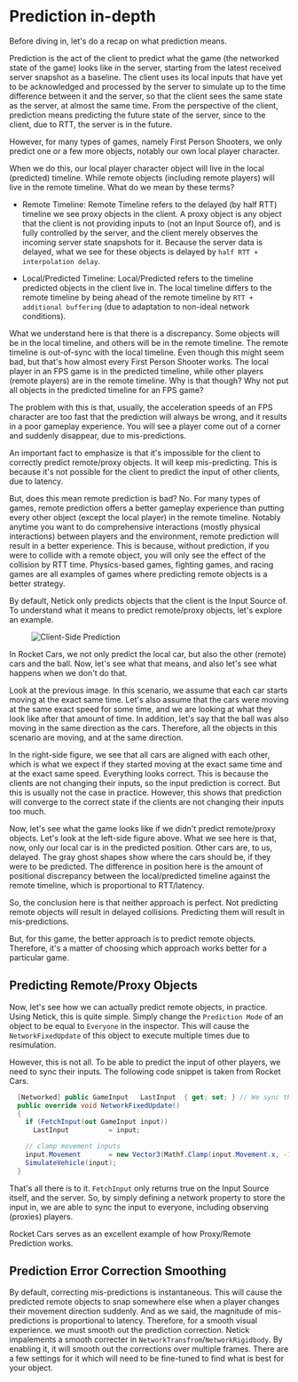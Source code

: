 # Prediction in-depth

Before diving in, let's do a recap on what prediction means.

Prediction is the act of the client to predict what the game (the networked state of the game) looks like in the server, starting from the latest received server snapshot as a baseline. The client uses its local inputs that have yet to be acknowledged and processed by the server to simulate up to the time difference between it and the server, so that the client sees the same state as the server, at almost the same time. From the perspective of the client, prediction means predicting the future state of the server, since to the client, due to RTT, the server is in the future.

However, for many types of games, namely First Person Shooters, we only predict one or a few more objects, notably our own local player character.

When we do this, our local player character object will live in the local (predicted) timeline. While remote objects (including remote players) will live in the remote timeline. What do we mean by these terms?

- Remote Timeline: Remote Timeline refers to the delayed (by half RTT) timeline we see proxy objects in the client. A proxy object is any object that the client is not providing inputs to (not an Input Source of), and is fully controlled by the server, and the client merely observes the incoming server state snapshots for it. Because the server data is delayed, what we see for these objects is delayed by `half RTT + interpolation delay`.

- Local/Predicted Timeline: Local/Predicted refers to the timeline predicted objects in the client live in. The local timeline differs to the remote timeline by being ahead of the remote timeline by `RTT + additional buffering` (due to adaptation to non-ideal network conditions). 

What we understand here is that there is a discrepancy. Some objects will be in the local timeline, and others will be in the remote timeline. The remote timeline is out-of-sync with the local timeline. Even though this might seem bad, but that's how almost every First Person Shooter works. The local player in an FPS game is in the predicted timeline, while other players (remote players) are in the remote timeline. Why is that though? Why not put all objects in the predicted timeline for an FPS game?

The problem with this is that, usually, the acceleration speeds of an FPS character are too fast that the prediction will always be wrong, and it results in a poor gameplay experience. You will see a player come out of a corner and suddenly disappear, due to mis-predictions.

An important fact to emphasize is that it's impossible for the client to correctly predict remote/proxy objects. It will keep mis-predicting. This is because it's not possible for the client to predict the input of other clients, due to latency.

But, does this mean remote prediction is bad? No. For many types of games, remote prediction offers a better gameplay experience than putting every other object (except the local player) in the remote timeline. Notably anytime you want to do comprehensive interactions (mostly physical interactions) between players and the environment, remote prediction will result in a better experience. This is because, without prediction, if you were to collide with a remote object, you will only see the effect of the collision by RTT time. Physics-based games, fighting games, and racing games are all examples of games where predicting remote objects is a better strategy.

By default, Netick only predicts objects that the client is the Input Source of. To understand what it means to predict remote/proxy objects, let's explore an example.

<figure><img src="../../images/proxy-prediction.png" alt="Client-Side Prediction"><figcaption></figcaption></figure>

In Rocket Cars, we not only predict the local car, but also the other (remote) cars and the ball. Now, let's see what that means, and also let's see what happens when we don't do that.

Look at the previous image. In this scenario, we assume that each car starts moving at the exact same time. Let's also assume that the cars were moving at the same exact speed for some time, and we are looking at what they look like after that amount of time. In addition, let's say that the ball was also moving in the same direction as the cars. Therefore, all the objects in this scenario are moving, and at the same direction.

In the right-side figure, we see that all cars are aligned with each other, which is what we expect if they started moving at the exact same time and at the exact same speed. Everything looks correct. This is because the clients are not changing their inputs, so the input prediction is correct. But this is usually not the case in practice. However, this shows that prediction will converge to the correct state if the clients are not changing their inputs too much.

Now, let's see what the game looks like if we didn't predict remote/proxy objects. Let's look at the left-side figure above. What we see here is that, now, only our local car is in the predicted position. Other cars are, to us, delayed. The gray ghost shapes show where the cars should be, if they were to be predicted. The difference in position here is the amount of positional discrepancy between the local/predicted timeline against the remote timeline, which is proportional to RTT/latency.

So, the conclusion here is that neither approach is perfect. Not predicting remote objects will result in delayed collisions. Predicting them will result in mis-predictions.

But, for this game, the better approach is to predict remote objects. Therefore, it's a matter of choosing which approach works better for a particular game.

## Predicting Remote/Proxy Objects

Now, let's see how we can actually predict remote objects, in practice. Using Netick, this is quite simple. Simply change the `Prediction Mode` of an object to be equal to `Everyone` in the inspector. This will cause the `NetworkFixedUpdate` of this object to execute multiple times due to resimulation.

However, this is not all. To be able to predict the input of other players, we need to sync their inputs. The following code snippet is taken from Rocket Cars.

```cs
  [Networked] public GameInput   LastInput  { get; set; } // We sync the last input for the player. So we can use it to predict remote players cars.
  public override void NetworkFixedUpdate()
  {
    if (FetchInput(out GameInput input))
      LastInput          = input;

    // clamp movement inputs
    input.Movement       = new Vector3(Mathf.Clamp(input.Movement.x, -1f, 1f), Mathf.Clamp(input.Movement.y, -1f, 1f), Mathf.Clamp(input.Movement.z, -1f, 1f));
    SimulateVehicle(input);
  }
```

That's all there is to it. `FetchInput` only returns true on the Input Source itself, and the server. So, by simply defining a network property to store the input in, we are able to sync the input to everyone, including observing (proxies) players.

Rocket Cars serves as an excellent example of how Proxy/Remote Prediction works.

## Prediction Error Correction Smoothing

By default, correcting mis-predictions is instantaneous. This will cause the predicted remote objects to snap somewhere else when a player changes their movement direction suddenly. And as we said, the magnitude of mis-predictions is proportional to latency. Therefore, for a smooth visual experience. we must smooth out the prediction correction. Netick impalements a smooth correcter in `NetworkTransfrom`/`NetworkRigidbody`. By enabling it, it will smooth out the corrections over multiple frames. There are a few settings for it which will need to be fine-tuned to find what is best for your object.